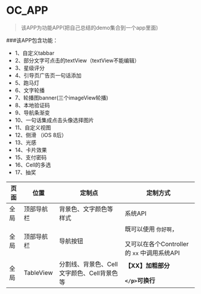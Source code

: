 # OC_APP
> 该APP为功能APP(把自己总结的demo集合到一个app里面)

###该APP包含功能：
* 1、自定义tabbar
* 2、部分文字可点击的textView（textView不能编辑）
* 3、星级评分
* 4、引导页广告页一句话添加
* 5、跑马灯
* 6、文字轮播
* 7、轮播图banner(三个imageView轮播)
* 8、本地验证码
* 9、导航条渐变
* 10、一句话集成点击头像选择图片
* 11、自定义视图
* 12、侧滑 （iOS 8后）
* 13、光感
* 14、卡片效果
* 15、支付密码
* 16、Cell的多选
* 17、抽奖




页面   | 位置	| 定制点	| 定制方式
---|----|---|----
全局	| 顶部导航栏	| 背景色、文字颜色等样式 | 系统API
全局	| 顶部导航栏	| 导航按钮	| 既可以使用 `你好啊`，</p>又可以在各个Controller的 `xx` 中调用系统API
全局	| TableView	| 分割线、背景色、Cell文字颜色、Cell背景色等 | **【XX】加粗部分 </p>  `</p>`可换行** 


